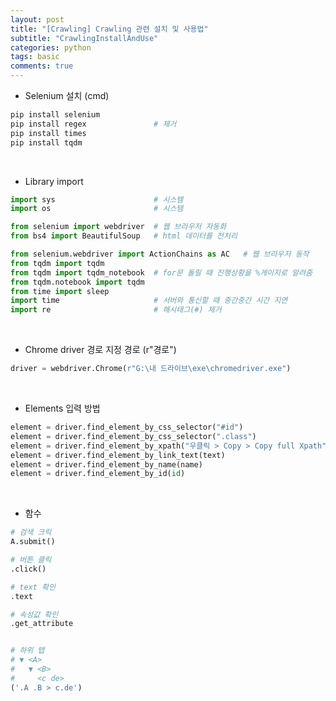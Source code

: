 ```yaml
---
layout: post
title: "[Crawling] Crawling 관련 설치 및 사용법"
subtitle: "CrawlingInstallAndUse"
categories: python
tags: basic
comments: true
---
```


* Selenium 설치 (cmd)
```python
pip install selenium
pip install regex               # 제거
pip install times
pip install tqdm
```
<br>

* Library import
```python
import sys						# 시스템
import os						# 시스템

from selenium import webdriver	# 웹 브라우저 자동화
from bs4 import BeautifulSoup	# html 데이터를 전처리

from selenium.webdriver import ActionChains as AC	# 웹 브라우저 동작
from tqdm import tqdm
from tqdm import tqdm_notebook	# for문 돌릴 때 진행상황을 %게이지로 알려줌
from tqdm.notebook import tqdm
from time import sleep
import time						# 서버와 통신할 때 중간중간 시간 지연
import re						# 해시태그(#) 제거
```
<br>

* Chrome driver 경로 지정 경로 (r"경로")
```python
driver = webdriver.Chrome(r"G:\내 드라이브\exe\chromedriver.exe")
```
<br>

* Elements 입력 방법
```python
element = driver.find_element_by_css_selector("#id")
element = driver.find_element_by_css_selector(".class")
element = driver.find_element_by_xpath("우클릭 > Copy > Copy full Xpath")
element = driver.find_element_by_link_text(text)
element = driver.find_element_by_name(name)
element = driver.find_element_by_id(id)
```
<br>

* 함수
```python
# 검색 크릭
A.submit()

# 버튼 클릭
.click()

# text 확인
.text

# 속성값 확인
.get_attribute


# 하위 탭
# ▼ <A>
#   ▼ <B>
#     <c de>
('.A .B > c.de')
```